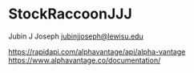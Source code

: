 # StockRaccoonJJJ

Jubin J Joseph
jubinjjoseph@lewisu.edu

https://rapidapi.com/alphavantage/api/alpha-vantage
https://www.alphavantage.co/documentation/
